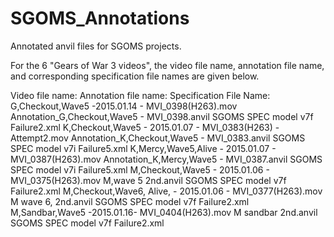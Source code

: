 SGOMS_Annotations
=================

Annotated anvil files for SGOMS projects.

For the 6 "Gears of War 3 videos", the video file name, annotation file name, and corresponding specification file names
are given below.

Video file name:							Annotation file name:					Specification File Name:
G,Checkout,Wave5 -2015.01.14 - MVI_0398(H263).mov			Annotation_G,Checkout,Wave5 - MVI_0398.anvil		SGOMS SPEC model v7f Failure2.xml
K,Checkout,Wave5 - 2015.01.07 - MVI_0383(H263) - Attempt2.mov		Annotation_K,Checkout,Wave5 - MVI_0383.anvil		SGOMS SPEC model v7i Failure5.xml
K,Mercy,Wave5,Alive - 2015.01.07 - MVI_0387(H263).mov			Annotation_K,Mercy,Wave5 - MVI_0387.anvil		SGOMS SPEC model v7i Failure5.xml
M,Checkout,Wave5 - 2015.01.06 - MVI_0375(H263).mov			M,wave 5 2nd.anvil					SGOMS SPEC model v7f Failure2.xml
M,Checkout,Wave6, Alive, - 2015.01.06 - MVI_0377(H263).mov		M wave 6, 2nd.anvil					SGOMS SPEC model v7f Failure2.xml
M,Sandbar,Wave5 -2015.01.16- MVI_0404(H263).mov				M sandbar 2nd.anvil					SGOMS SPEC model v7f Failure2.xml